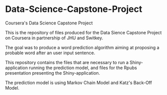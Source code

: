 # Data-Science-Capstone-Project
Coursera's Data Science Capstone Project


This is the repository of files produced for the Data Sience Capstone Project on Coursera in partnership of JHU and Switkey.

The goal was to produce a word prediction algorithm aiming at proposing a probable word after an user input sentence.

This repository contains the files that are necessary to run a Shiny-application running the prediction model, and files for the Rpubs presentation presenting the Shiny-application.

The prediction model is using Markov Chain Model and Katz's Back-Off Model.

